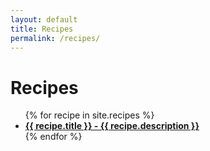 ```yaml
---
layout: default
title: Recipes
permalink: /recipes/
---
```


# Recipes

<ul class="post-list">
  {% for recipe in site.recipes %}
  <li>
    <strong>
      <a class="post-link" href="{{ recipe.url | prepend: site.baseurl }}"
        >{{ recipe.title }} - {{ recipe.description }}</a
      >
    </strong>
  </li>
  {% endfor %}
</ul>